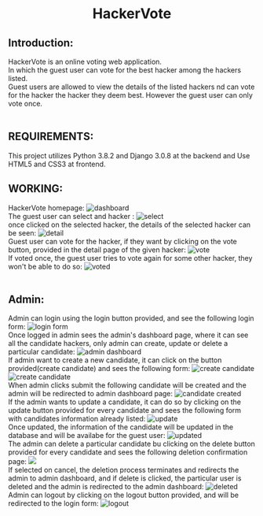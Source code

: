 <h1 align="center">HackerVote</h1>
<h2>Introduction:</h2> HackerVote is an online voting web application.<br>
In which the guest user can vote for the best hacker among the hackers listed.<br>
Guest users are allowed to view the details of the listed hackers nd can vote for the hacker the hacker they deem best. However the guest user can only vote once.<br>
<br>
<h2>REQUIREMENTS:</h2> This project utilizes Python 3.8.2 and Django 3.0.8 at the backend and Use HTML5 and CSS3 at frontend.

<h2>WORKING:</h2> HackerVote homepage:
<img src="images/dashboard.png" alt="dashboard">
<br>
The guest user can select and hacker :
<img src="images/select_daisy.png" alt="select">
<br>
once clicked on the selected hacker, the details of the selected hacker can be seen:
<img src="images/daisy_detail.png" alt="detail">
<br>
Guest user can vote for the hacker, if they want by clicking on the vote button, provided in the detail page of the given hacker:
<img src="images/daisy_voted.png" alt="vote">
<br>
If voted once, the guest user tries to vote again for some other hacker, they won't be able to do so:
<img src="images/vote_again.png" alt="voted">
<br>
<br>
<h2>Admin:</h2> Admin can login using the login button provided, and see the following login form:
<img src="images/admin_login.png" alt="login form">
<br>
Once logged in admin sees the admin's dashboard page, where it can see all the candidate hackers, only admin can create, update or delete a particular candidate:
<img src="images/admin_dashboard.png" alt="admin dashboard">
<br>
If admin want to create a new candidate, it can click on the button provided(create candidate) and sees the following form:
<img src="images/create_candidate.png" alt="create candidate">
<img src="images/candidate_creation.png" alt="create candidate">
<br>
When admin clicks submit the following candidate will be created and the admin will be redirected to admin dashboard page:
<img src="images/candidate_created.png" alt="candidate created">
<br>
If the admin wants to update a candidate, it can do so by clicking on the update button provided for every candidate and sees the following form with candidates information already listed:
<img src="images/daisy_update.png" alt="update">
<br>
Once updated, the information of the candidate will be updated in the database and will be availabe for the guest user:
<img src="images/daisy_updated.png" alt="updated">
<br>
The admin can delete a particular candidate bu clicking on the delete button provided for every candidate and sees the following deletion confirmation page:
<img src="images/candidate_delete.png alt="delete">
<br>
If selected on cancel, the deletion process terminates and redirects the admin to admin dashboard, and if delete is clicked, the particular user is deleted and the admin is redirected to the admin dashboard:
<img src="images/candidate_deleted.png" alt="deleted">
<br>
Admin can logout by clicking on the logout button provided, and will be redirected to the login form:
<img src="images/admin_loggedOut.png" alt="logout">
<br>
